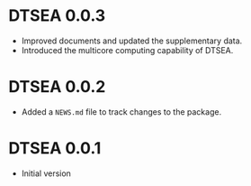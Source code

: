 # DTSEA 0.0.3

* Improved documents and updated the supplementary data. 
* Introduced the multicore computing capability of DTSEA. 

# DTSEA 0.0.2

* Added a `NEWS.md` file to track changes to the package.

# DTSEA 0.0.1

* Initial version
